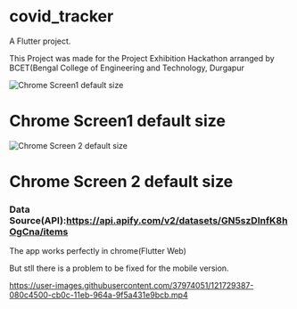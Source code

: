 # covid_tracker

A  Flutter project.

This Project was made for the Project Exhibition Hackathon arranged by BCET(Bengal College of Engineering and Technology, Durgapur

![Chrome Screen1 default size ](https://user-images.githubusercontent.com/37974051/121724331-55d17f00-cb05-11eb-8f57-1b3afc7c761d.png)
# Chrome Screen1 default size 

![Chrome Screen 2 default size](https://user-images.githubusercontent.com/37974051/121724334-579b4280-cb05-11eb-85f9-174f9c183f6f.png)
# Chrome Screen 2 default size

### Data Source(API):https://api.apify.com/v2/datasets/GN5szDInfK8hOgCna/items


The app works perfectly in chrome(Flutter Web)

But stll there is a problem to be fixed for the mobile version.

https://user-images.githubusercontent.com/37974051/121729387-080c4500-cb0c-11eb-964a-9f5a431e9bcb.mp4


